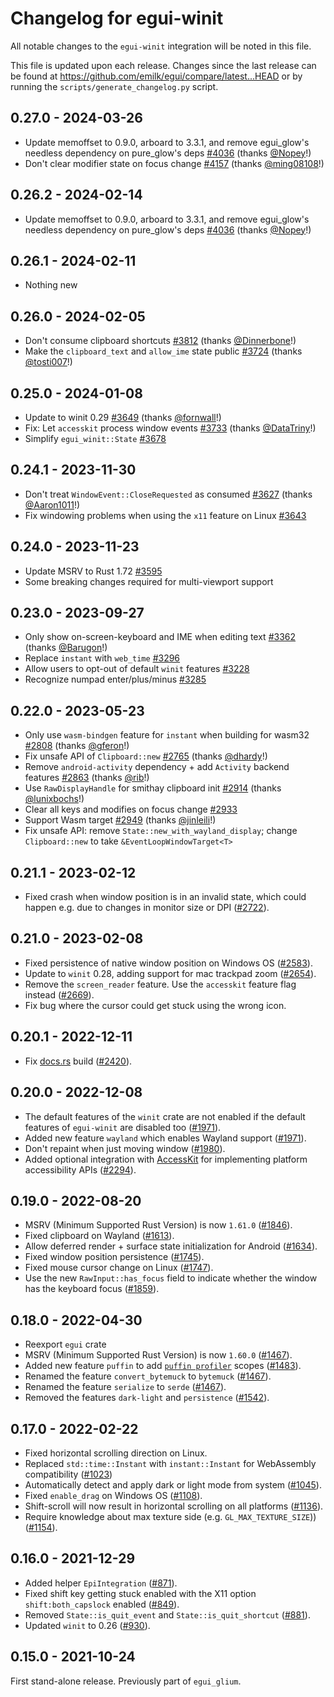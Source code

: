 # Changelog for egui-winit
All notable changes to the `egui-winit` integration will be noted in this file.

This file is updated upon each release.
Changes since the last release can be found at <https://github.com/emilk/egui/compare/latest...HEAD> or by running the `scripts/generate_changelog.py` script.


## 0.27.0 - 2024-03-26
* Update memoffset to 0.9.0, arboard to 3.3.1, and remove egui_glow's needless dependency on pure_glow's deps  [#4036](https://github.com/emilk/egui/pull/4036) (thanks [@Nopey](https://github.com/Nopey)!)
* Don't clear modifier state on focus change [#4157](https://github.com/emilk/egui/pull/4157) (thanks [@ming08108](https://github.com/ming08108)!)


## 0.26.2 - 2024-02-14
* Update memoffset to 0.9.0, arboard to 3.3.1, and remove egui_glow's needless dependency on pure_glow's deps  [#4036](https://github.com/emilk/egui/pull/4036) (thanks [@Nopey](https://github.com/Nopey)!)


## 0.26.1 - 2024-02-11
* Nothing new


## 0.26.0 - 2024-02-05
* Don't consume clipboard shortcuts [#3812](https://github.com/emilk/egui/pull/3812) (thanks [@Dinnerbone](https://github.com/Dinnerbone)!)
* Make the `clipboard_text` and `allow_ime` state public [#3724](https://github.com/emilk/egui/pull/3724) (thanks [@tosti007](https://github.com/tosti007)!)


## 0.25.0 - 2024-01-08
* Update to winit 0.29 [#3649](https://github.com/emilk/egui/pull/3649) (thanks [@fornwall](https://github.com/fornwall)!)
* Fix: Let `accesskit` process window events [#3733](https://github.com/emilk/egui/pull/3733) (thanks [@DataTriny](https://github.com/DataTriny)!)
* Simplify `egui_winit::State` [#3678](https://github.com/emilk/egui/pull/3678)


## 0.24.1 - 2023-11-30
* Don't treat `WindowEvent::CloseRequested` as consumed [#3627](https://github.com/emilk/egui/pull/3627) (thanks [@Aaron1011](https://github.com/Aaron1011)!)
* Fix windowing problems when using the `x11` feature on Linux [#3643](https://github.com/emilk/egui/pull/3643)


## 0.24.0 - 2023-11-23
* Update MSRV to Rust 1.72 [#3595](https://github.com/emilk/egui/pull/3595)
* Some breaking changes required for multi-viewport support


## 0.23.0 - 2023-09-27
* Only show on-screen-keyboard and IME when editing text [#3362](https://github.com/emilk/egui/pull/3362) (thanks [@Barugon](https://github.com/Barugon)!)
* Replace `instant` with `web_time` [#3296](https://github.com/emilk/egui/pull/3296)
* Allow users to opt-out of default `winit` features [#3228](https://github.com/emilk/egui/pull/3228)
* Recognize numpad enter/plus/minus [#3285](https://github.com/emilk/egui/pull/3285)


## 0.22.0 - 2023-05-23
* Only use `wasm-bindgen` feature for `instant` when building for wasm32 [#2808](https://github.com/emilk/egui/pull/2808) (thanks [@gferon](https://github.com/gferon)!)
* Fix unsafe API of `Clipboard::new` [#2765](https://github.com/emilk/egui/pull/2765) (thanks [@dhardy](https://github.com/dhardy)!)
* Remove `android-activity` dependency + add `Activity` backend features [#2863](https://github.com/emilk/egui/pull/2863) (thanks [@rib](https://github.com/rib)!)
* Use `RawDisplayHandle` for smithay clipboard init [#2914](https://github.com/emilk/egui/pull/2914) (thanks [@lunixbochs](https://github.com/lunixbochs)!)
* Clear all keys and modifies on focus change [#2933](https://github.com/emilk/egui/pull/2933)
* Support Wasm target [#2949](https://github.com/emilk/egui/pull/2949) (thanks [@jinleili](https://github.com/jinleili)!)
* Fix unsafe API: remove `State::new_with_wayland_display`; change `Clipboard::new` to take `&EventLoopWindowTarget<T>`


## 0.21.1 - 2023-02-12
* Fixed crash when window position is in an invalid state, which could happen e.g. due to changes in monitor size or DPI ([#2722](https://github.com/emilk/egui/issues/2722)).


## 0.21.0 - 2023-02-08
* Fixed persistence of native window position on Windows OS ([#2583](https://github.com/emilk/egui/issues/2583)).
* Update to `winit` 0.28, adding support for mac trackpad zoom ([#2654](https://github.com/emilk/egui/pull/2654)).
* Remove the `screen_reader` feature. Use the `accesskit` feature flag instead ([#2669](https://github.com/emilk/egui/pull/2669)).
* Fix bug where the cursor could get stuck using the wrong icon.


## 0.20.1 - 2022-12-11
* Fix [docs.rs](https://docs.rs/egui-winit) build ([#2420](https://github.com/emilk/egui/pull/2420)).


## 0.20.0 - 2022-12-08
* The default features of the `winit` crate are not enabled if the default features of `egui-winit` are disabled too ([#1971](https://github.com/emilk/egui/pull/1971)).
* Added new feature `wayland` which enables Wayland support ([#1971](https://github.com/emilk/egui/pull/1971)).
* Don't repaint when just moving window ([#1980](https://github.com/emilk/egui/pull/1980)).
* Added optional integration with [AccessKit](https://accesskit.dev/) for implementing platform accessibility APIs ([#2294](https://github.com/emilk/egui/pull/2294)).

## 0.19.0 - 2022-08-20
* MSRV (Minimum Supported Rust Version) is now `1.61.0` ([#1846](https://github.com/emilk/egui/pull/1846)).
* Fixed clipboard on Wayland ([#1613](https://github.com/emilk/egui/pull/1613)).
* Allow deferred render + surface state initialization for Android ([#1634](https://github.com/emilk/egui/pull/1634)).
* Fixed window position persistence ([#1745](https://github.com/emilk/egui/pull/1745)).
* Fixed mouse cursor change on Linux ([#1747](https://github.com/emilk/egui/pull/1747)).
* Use the new `RawInput::has_focus` field to indicate whether the window has the keyboard focus ([#1859](https://github.com/emilk/egui/pull/1859)).


## 0.18.0 - 2022-04-30
* Reexport `egui` crate
* MSRV (Minimum Supported Rust Version) is now `1.60.0` ([#1467](https://github.com/emilk/egui/pull/1467)).
* Added new feature `puffin` to add [`puffin profiler`](https://github.com/EmbarkStudios/puffin) scopes ([#1483](https://github.com/emilk/egui/pull/1483)).
* Renamed the feature `convert_bytemuck` to `bytemuck` ([#1467](https://github.com/emilk/egui/pull/1467)).
* Renamed the feature `serialize` to `serde` ([#1467](https://github.com/emilk/egui/pull/1467)).
* Removed the features `dark-light` and `persistence` ([#1542](https://github.com/emilk/egui/pull/1542)).


## 0.17.0 - 2022-02-22
* Fixed horizontal scrolling direction on Linux.
* Replaced `std::time::Instant` with `instant::Instant` for WebAssembly compatibility ([#1023](https://github.com/emilk/egui/pull/1023))
* Automatically detect and apply dark or light mode from system ([#1045](https://github.com/emilk/egui/pull/1045)).
* Fixed `enable_drag` on Windows OS ([#1108](https://github.com/emilk/egui/pull/1108)).
* Shift-scroll will now result in horizontal scrolling on all platforms ([#1136](https://github.com/emilk/egui/pull/1136)).
* Require knowledge about max texture side (e.g. `GL_MAX_TEXTURE_SIZE`)) ([#1154](https://github.com/emilk/egui/pull/1154)).


## 0.16.0 - 2021-12-29
* Added helper `EpiIntegration` ([#871](https://github.com/emilk/egui/pull/871)).
* Fixed shift key getting stuck enabled with the X11 option `shift:both_capslock` enabled ([#849](https://github.com/emilk/egui/pull/849)).
* Removed `State::is_quit_event` and `State::is_quit_shortcut` ([#881](https://github.com/emilk/egui/pull/881)).
* Updated `winit` to 0.26 ([#930](https://github.com/emilk/egui/pull/930)).


## 0.15.0 - 2021-10-24
First stand-alone release. Previously part of `egui_glium`.
